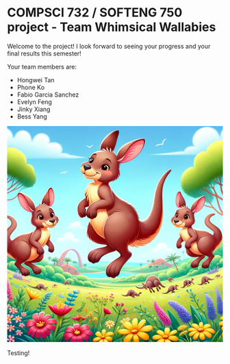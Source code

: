 # COMPSCI 732 / SOFTENG 750 project - Team Whimsical Wallabies

Welcome to the project! I look forward to seeing your progress and your final results this semester!

Your team members are:
- Hongwei Tan
- Phone Ko
- Fabio Garcia Sanchez
- Evelyn Feng
- Jinky Xiang
- Bess Yang

![](./group-image/Whimsical%20Wallabies.webp)

Testing!
